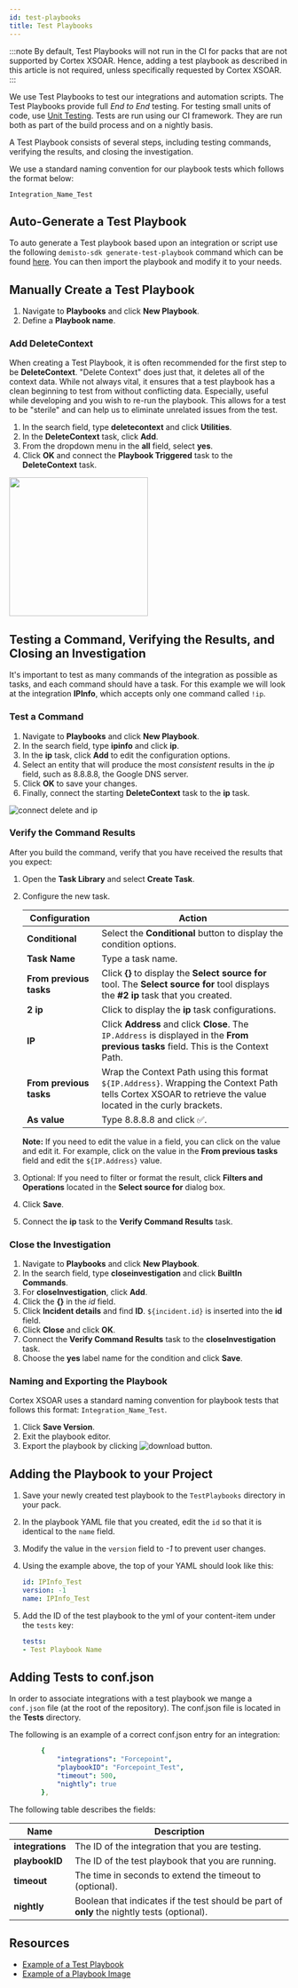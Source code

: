 ```yaml
---
id: test-playbooks
title: Test Playbooks
---
```


:::note
By default, Test Playbooks will not run in the CI for packs that are not supported by Cortex XSOAR. Hence, adding a test playbook as described in this article is not required, unless specifically requested by Cortex XSOAR.
:::

We use Test Playbooks to test our integrations and automation scripts. The Test Playbooks provide full *End to End* testing. For testing small units of code, use [Unit Testing](unit-testing).
Tests are run using our CI framework. They are run both as part of the build process and on a nightly basis.

A Test Playbook consists of several steps, including testing commands, verifying the results, and closing the investigation.

We use a standard naming convention for our playbook tests which follows the format below:

```Integration_Name_Test```

## Auto-Generate a Test Playbook

To auto generate a Test playbook based upon an integration or script use the following `demisto-sdk generate-test-playbook` command which can be found [here](https://github.com/demisto/demisto-sdk#generate-test-playbook). You can then import the playbook and modify it to your needs.

## Manually Create a Test Playbook

1. Navigate to **Playbooks** and click **New Playbook**.
2. Define a **Playbook name**.

### Add DeleteContext

When creating a Test Playbook, it is often recommended for the first step to be **DeleteContext**. "Delete Context" does just that, it deletes all of the context data. While not always vital, it ensures that a test playbook has a clean beginning to test from without conflicting data. Especially, useful while developing and you wish to re-run the playbook. This allows for a test to be "sterile" and can help us to eliminate unrelated issues from the test.

1. In the search field, type **deletecontext** and click **Utilities**.
2. In the **DeleteContext** task, click **Add**.
3. From the dropdown menu in the **all** field, select **yes**.
4. Click **OK** and connect the **Playbook Triggered** task to the **DeleteContext** task.

<img src="/doc_imgs/integrations/50275566-51eaa780-0448-11e9-8089-b3631fff1274.png" width="250" align="middle"></img>

## Testing a Command, Verifying the Results, and Closing an Investigation

It's important to test as many commands of the integration as possible as tasks, and each command should have a task. For this example we will look at the integration **IPInfo**, which accepts only one command called `!ip`.

### Test a Command

1. Navigate to **Playbooks** and click **New Playbook**.
2. In the search field, type **ipinfo** and click **ip**.
3. In the **ip** task, click **Add** to edit the configuration options.
4. Select an entity that will produce the most *consistent* results in the *ip* field, such as 8.8.8.8, the Google DNS server.
5. Click **OK** to save your changes.
6. Finally, connect the starting **DeleteContext** task to the **ip** task.

![connect delete and ip](/doc_imgs/integrations/50736134-25fa5080-11c2-11e9-89c5-12844545b5ff.png)

### Verify the Command Results

After you build the command, verify that you have received the results that you expect:

1. Open the **Task Library** and select **Create Task**.
2. Configure the new task.

    | Configuration | Action |
    | ---- | ----|
    | **Conditional** | Select the **Conditional** button to display the condition options. |
    | **Task Name** | Type a task name. |
    | **From previous tasks** |  Click **{}** to display the **Select source for** tool. The **Select source for** tool displays the **#2 ip** task that you created. |
    | **2 ip** | Click to display the **ip** task configurations. |
    | **IP** | Click **Address** and click **Close**. The `IP.Address` is displayed in the **From previous tasks** field. This is the Context Path. |
    | **From previous tasks** | Wrap the Context Path using this format `${IP.Address}`. Wrapping the Context Path tells Cortex XSOAR to retrieve the value located in the curly brackets. |
    | **As value** | Type 8.8.8.8 and click ✅. |

    **Note:** If you need to edit the value in a field, you can click on the value and edit it. For example, click on the value in the **From previous tasks** field and edit the `${IP.Address}` value.

3. Optional: If you need to filter or format the result, click **Filters and Operations** located in the **Select source for** dialog box.
4. Click **Save**.
5. Connect the **ip** task to the **Verify Command Results** task.

### Close the Investigation

1. Navigate to **Playbooks** and click **New Playbook**.
2. In the search field, type **closeinvestigation** and click **BuiltIn Commands**.
3. For **closeInvestigation**, click **Add**.
4. Click the **{}** in the *id* field.
5. Click **Incident details** and find **ID**. `${incident.id}` is inserted into the **id** field.
6. Click **Close** and click **OK**.
7. Connect the **Verify Command Results** task to the **closeInvestigation** task.
8. Choose the **yes** label name for the condition and click **Save**.

### Naming and Exporting the Playbook

Cortex XSOAR uses a standard naming convention for playbook tests that follows this format: `Integration_Name_Test`.

1. Click **Save Version**.
2. Exit the playbook editor.
3. Export the playbook by clicking ![download button](/doc_imgs/integrations/50277516-4d74bd80-044d-11e9-94b6-5195dd0db796.png).

## Adding the Playbook to your Project

1. Save your newly created test playbook to the `TestPlaybooks` directory in your pack.
2. In the playbook YAML file that you created, edit the `id` so that it is identical to the `name` field.
3. Modify the value in the `version` field to *-1* to prevent user changes.
4. Using the example above, the top of your YAML should look like this:

    ```yml
    id: IPInfo_Test
    version: -1
    name: IPInfo_Test
    ```

5. Add the ID of the test playbook to the yml of your content-item under the `tests` key:

    ```yml
    tests:
    - Test Playbook Name
    ```

## Adding Tests to conf.json

In order to associate integrations with a test playbook we mange a `conf.json` file (at the root of the repository). The conf.json file is located in the **Tests** directory.

The following is an example of a correct conf.json entry for an integration:

```yml
        {
            "integrations": "Forcepoint",
            "playbookID": "Forcepoint_Test",
            "timeout": 500,
            "nightly": true
        },
```

The following table describes the fields:

|Name|Description|
|---|---|
| **integrations** | The ID of the integration that you are testing. |
| **playbookID** | The ID of the test playbook that you are running. |
| **timeout** | The time in seconds to extend the timeout to (optional). |
| **nightly** | Boolean that indicates if the test should be part of **only** the nightly tests (optional). |

## Resources

* [Example of a Test Playbook](https://github.com/demisto/content/blob/master/Packs/Carbon_Black_Enterprise_Response/TestPlaybooks/playbook-Carbon_Black_Response_Test.yml)
* [Example of a Playbook Image](/doc_imgs/integrations/41154872-459f93fe-6b24-11e8-848b-25ca71f59629.png)
